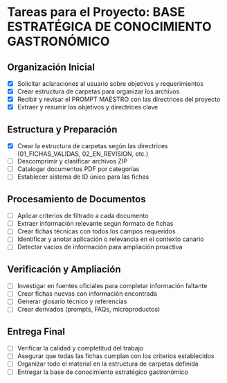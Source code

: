 # Tareas para el Proyecto: BASE ESTRATÉGICA DE CONOCIMIENTO GASTRONÓMICO

## Organización Inicial
- [x] Solicitar aclaraciones al usuario sobre objetivos y requerimientos
- [x] Crear estructura de carpetas para organizar los archivos
- [x] Recibir y revisar el PROMPT MAESTRO con las directrices del proyecto
- [x] Extraer y resumir los objetivos y directrices clave

## Estructura y Preparación
- [x] Crear la estructura de carpetas según las directrices (01_FICHAS_VALIDAS, 02_EN_REVISION, etc.)
- [ ] Descomprimir y clasificar archivos ZIP
- [ ] Catalogar documentos PDF por categorías
- [ ] Establecer sistema de ID único para las fichas

## Procesamiento de Documentos
- [ ] Aplicar criterios de filtrado a cada documento
- [ ] Extraer información relevante según formato de fichas
- [ ] Crear fichas técnicas con todos los campos requeridos
- [ ] Identificar y anotar aplicación o relevancia en el contexto canario
- [ ] Detectar vacíos de información para ampliación proactiva

## Verificación y Ampliación
- [ ] Investigar en fuentes oficiales para completar información faltante
- [ ] Crear fichas nuevas con información encontrada
- [ ] Generar glosario técnico y referencias
- [ ] Crear derivados (prompts, FAQs, microproductos)

## Entrega Final
- [ ] Verificar la calidad y completitud del trabajo
- [ ] Asegurar que todas las fichas cumplan con los criterios establecidos
- [ ] Organizar todo el material en la estructura de carpetas definida
- [ ] Entregar la base de conocimiento estratégico gastronómico
